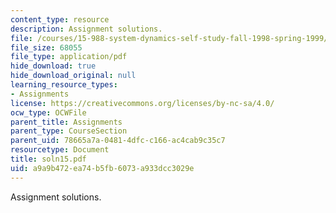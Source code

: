 ```yaml
---
content_type: resource
description: Assignment solutions.
file: /courses/15-988-system-dynamics-self-study-fall-1998-spring-1999/a9a9b472ea74b5fb6073a933dcc3029e_soln15.pdf
file_size: 68055
file_type: application/pdf
hide_download: true
hide_download_original: null
learning_resource_types:
- Assignments
license: https://creativecommons.org/licenses/by-nc-sa/4.0/
ocw_type: OCWFile
parent_title: Assignments
parent_type: CourseSection
parent_uid: 78665a7a-0481-4dfc-c166-ac4cab9c35c7
resourcetype: Document
title: soln15.pdf
uid: a9a9b472-ea74-b5fb-6073-a933dcc3029e
---
```

Assignment solutions.